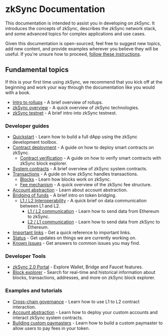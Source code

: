 # zkSync Documentation

<TocHeader />
<TOC class="table-of-contents" :include-level="[2,3]" />

This documentation is intended to assist you in developing on zkSync. 
It introduces the concepts of zkSync, describes the zkSync network stack, and some advanced topics for complex applications and use cases.

Given this documentation is open-sourced, feel free to suggest new topics, add new content, and provide examples wherever you believe they will be useful. If you're unsure how to proceed, [follow these instructions](./troubleshooting/docs-contribution/docs.md).

## Fundamental topics

If this is your first time using zkSync, we recommend that you kick off at the beginning and work your way through the documentation like you would with a book.

- [Intro to rollups](./fundamentals/rollups.md) - A brief overview of rollups.
- [zkSync overview](./fundamentals/zkSync.md) - A quick overview of zkSync technologies.
- [zkSync testnet](./fundamentals/testnet.md) - A brief intro into zkSync testnest.

### Developer guides

- [Quickstart](./developer-guides/hello-world.md) - Learn how to build a full dApp using the zkSync development toolbox.
- [Contract deployment](./developer-guides/contracts/contracts.md) - A guide on how to deploy smart contracts on zkSync.
  - [Contract verification](../api/tools/block-explorer/contract-verification.md) - A guide on how to verify smart contracts with zkSync block explorer.
- [System contracts](./developer-guides/contracts/system-contracts.md) - A brief overview of zkSync system contracts.
- [Transactions](./developer-guides/transactions/transactions.md) - A guide on how zkSync handles transactions.
  - [Blocks](./developer-guides/transactions/blocks.md) - Learn how blocks work on zkSync.
  - [Fee mechanism](./developer-guides/transactions/fee-model.md) - A quick overview of the zkSync fee structure.
- [Account abstraction](./developer-guides/aa.md) - Learn about account abstraction.
- [Bridging of funds](./developer-guides/bridging/bridging-asset.md) - A brief intro on token bridging.
  - [L1 / L2 Interoperability](./developer-guides/bridging/l1-l2-interop.md) - A quick brief on data communication between L1 and L2.
    - [L1 / L2 communication](./developer-guides/bridging/l1-l2.md) - Learn how to send data from Ethereum to zkSync.
    - [L2 / L1 communication](./developer-guides/bridging/l2-l1.md) - Learn how to send data from zkSync to Ethereum.
- [Important links](./troubleshooting/important-links.md) - Get a quick reference to important links.
- [Status](./troubleshooting/status.md) - Get updates on things we are currently working on.
- [Known Issues](./troubleshooting/known-issues.md) - Get answers to common issues you may find.

### Developer Tools

- [zkSync 2.0 Portal](https://portal.zksync.io) - Explore Wallet, Bridge and Faucet features.
- [Block explorer](../api/tools/block-explorer/) - Search for real-time and historical information about blocks, transactions, addresses, and more on zkSync block explorer.

### Examples and tutorials

- [Cross-chain governance](./tutorials/cross-chain-tutorial.md) - Learn how to use L1 to L2 contract interaction.
- [Account abstraction](./tutorials/custom-aa-tutorial.md) - Learn how to deploy your custom accounts and interact zkSync system contracts.
- [Building custom paymasters](./tutorials/custom-paymaster-tutorial.md) - Learn how to build a custom paymaster to allow users to pay fees in your token.